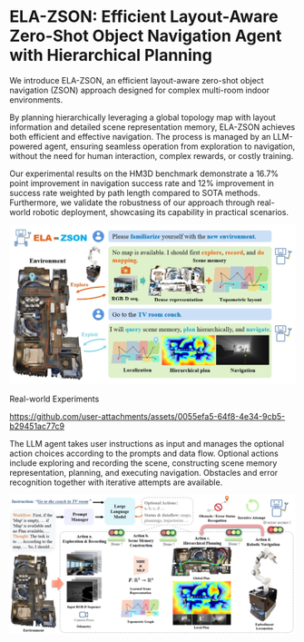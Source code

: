 # ELA-ZSON: Efficient Layout-Aware Zero-Shot Object Navigation Agent with Hierarchical Planning

We introduce ELA-ZSON, an efficient layout-aware zero-shot object navigation (ZSON) approach designed for complex multi-room indoor environments. 

By planning hierarchically leveraging a global topology map with layout information and detailed scene representation memory, ELA-ZSON achieves both efficient and effective navigation. The process is managed by an LLM-powered agent, ensuring seamless operation from exploration to navigation, without the need for human interaction, complex rewards, or costly training. 

Our experimental results on the HM3D benchmark demonstrate a 16.7\% point improvement in navigation success rate and 12\% improvement in success rate weighted by path length compared to SOTA methods. Furthermore, we validate the robustness of our approach through real-world robotic deployment, showcasing its capability in practical scenarios.

<p align=“center”> 
<img src=".\teaser.png" width="600"> 
</p>

Real-world Experiments

https://github.com/user-attachments/assets/0055efa5-64f8-4e34-9cb5-b29451ac77c9

The LLM agent takes user instructions as input and manages the optional action choices according to the prompts and data flow. Optional actions include exploring and recording the scene, constructing scene memory representation, planning, and executing navigation. Obstacles and error recognition together with iterative attempts are available.

<img src=".\method.png"> 
